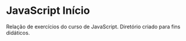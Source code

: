 # JavaScript Início

 Relação de exercícios do curso de JavaScript. Diretório criado para fins didáticos.
 
